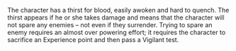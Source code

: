 The character has a thirst for blood, easily awoken and hard to quench. The thirst appears if he or she takes damage and means that the character will not spare any enemies – not even if they surrender. Trying to spare an enemy requires an almost over powering effort; it requires the character to sacrifice an Experience point and then pass a Vigilant test.